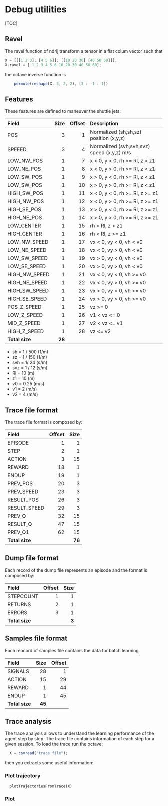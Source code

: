 # Debug utilities

[TOC]

## Ravel

The ravel function of nd4j transform a tensor in a flat colum vector such that

```octave
X = [[[1 2 3]; [4 5 6]]; [[10 20 30] [40 50 60]]];
X.ravel = [ 1 2 3 4 5 6 10 20 30 40 50 60];
```

the octave inverse function is

```octave
    permute(reshape(X, 3, 2, 2), [3 : -1 : 1])
```

## Features

These features are defined to maneuver the shuttle jets:


| Field          |   Size | Offset | Description                                |
|:---------------|-------:|-------:|:-------------------------------------------|
| POS            |      3 |      1 | Normalized (sh,sh,sz) position (x,y,z)     |
| SPEEED         |      3 |      4 | Normalized (svh,svh,svz) speed (x,y,z) m/s |
| LOW_NW_POS     |      1 |      7 | x < 0, y < 0, rh >= Rl, z < z1             |
| LOW_NE_POS     |      1 |      8 | x < 0, y > 0, rh >= Rl, z < z1             |
| LOW_SW_POS     |      1 |      9 | x > 0, y < 0, rh >= Rl, z < z1             |
| LOW_SW_POS     |      1 |     10 | x > 0, y > 0, rh >= Rl, z < z1             |
| HIGH_SW_POS    |      1 |     11 | x < 0, y < 0, rh >= Rl, z >= z1            |
| HIGH_NW_POS    |      1 |     12 | x < 0, y > 0, rh >= Rl, z >= z1            |
| HIGH_SE_POS    |      1 |     13 | x > 0, y < 0, rh >= Rl, z >= z1            |
| HIGH_NE_POS    |      1 |     14 | x > 0, y > 0, rh >= Rl, z >= z1            |
| LOW_CENTER     |      1 |     15 | rh < Rl, z < z1                            |
| HIGH_CENTER    |      1 |     16 | rh < Rl, z >= z1                           |
| LOW_NW_SPEED   |      1 |     17 | vx < 0, vy < 0, vh < v0                    |
| LOW_NE_SPEED   |      1 |     18 | vx < 0, vy > 0, vh < v0                    |
| LOW_SW_SPEED   |      1 |     19 | vx > 0, vy < 0, vh < v0                    |
| LOW_SE_SPEED   |      1 |     20 | vx > 0, vy > 0, vh < v0                    |
| HIGH_NW_SPEED  |      1 |     21 | vx < 0, vy < 0, vh >= v0                   |
| HIGH_NE_SPEED  |      1 |     22 | vx < 0, vy > 0, vh >= v0                   |
| HIGH_SW_SPEED  |      1 |     23 | vx > 0, vy < 0, vh >= v0                   |
| HIGH_SE_SPEED  |      1 |     24 | vx > 0, vy > 0, vh >= v0                   |
| POS_Z_SPEED    |      1 |     25 | vz >= 0                                    |
| LOW_Z_SPEED    |      1 |     26 | v1 < vz <= 0                               |
| MID_Z_SPEED    |      1 |     27 | v2 < vz <= v1                              |
| HIGH_Z_SPEED   |      1 |     28 | vz <= v2                                   |
| **Total size** | **28** |

- sh = 1 / 500 (1/m)
- sz = 1 / 150 (1/m)
- svh = 1/ 24 (s/m)
- svz = 1 / 12 (s/m)
- Rl = 10 (m)
- z1 = 10 (m)
- v0 = 0.25 (m/s)
- v1 = 2 (m/s)
- v2 = 4 (m/s)

## Trace file format

The trace file format is composed by:

| Field              | Offset | Size   |
|:-------------------|-------:|-------:|
| EPISODE            |      1 |      1 |
| STEP               |      2 |      1 |
| ACTION             |      3 |     15 |
| REWARD             |     18 |      1 |
| ENDUP              |     19 |      1 |
| PREV_POS           |     20 |      3 |
| PREV_SPEED         |     23 |      3 |
| RESULT_POS         |     26 |      3 |
| RESULT_SPEED       |     29 |      3 |
| PREV_Q             |     32 |     15 |
| RESULT_Q           |     47 |     15 |
| PREV_Q1            |     62 |     15 |
| **Total size**     |        | **76** |

## Dump file format

Each record of the dump file represents an episode and the format is composed by:

| Field          | Offset |                  Size |
|:---------------|-------:|----------------------:|
| STEPCOUNT      |      1 |                     1 |
| RETURNS        |      2 |                     1 |
| ERRORS         |      3 |                     1 |
| **Total size** |        |                 **3** |

## Samples file format

Each reacord of samples file contains the data for batch learning.

| Field            |   Size | Offset |
|:-----------------|-------:|-------:|
| SIGNALS          |     28 |      1 |
| ACTION           |     15 |     29 |
| REWARD           |      1 |     44 |
| ENDUP            |      1 |     45 |
| **Total size**   | **45** |        |

## Trace analysis

The trace analysis allows to understand the learning performance of the agent step by step.
The trace file contains information of each step for a given session.
To load the trace run the octave:

```octave
  X = csvread("trace file");
```

then you extracts some useful information:

### Plot trajectory

```octave
  plotTrajectoriesFromTrace(X)
```

### Plot 